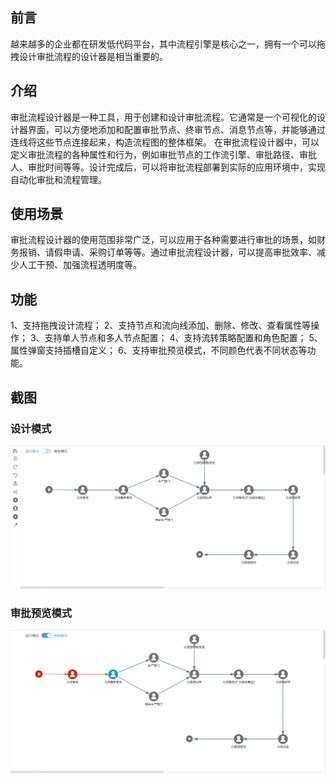 ## 前言
越来越多的企业都在研发低代码平台，其中流程引擎是核心之一，拥有一个可以拖拽设计审批流程的设计器是相当重要的。

## 介绍
审批流程设计器是一种工具，用于创建和设计审批流程。它通常是一个可视化的设计器界面，可以方便地添加和配置审批节点、终审节点、消息节点等，并能够通过连线将这些节点连接起来，构造流程图的整体框架。
在审批流程设计器中，可以定义审批流程的各种属性和行为，例如审批节点的工作流引擎、审批路径、审批人、审批时间等等。设计完成后，可以将审批流程部署到实际的应用环境中，实现自动化审批和流程管理。

## 使用场景
审批流程设计器的使用范围非常广泛，可以应用于各种需要进行审批的场景，如财务报销、请假申请、采购订单等等。通过审批流程设计器，可以提高审批效率、减少人工干预、加强流程透明度等。

## 功能
1、支持拖拽设计流程；
2、支持节点和流向线添加、删除、修改、查看属性等操作；
3、支持单人节点和多人节点配置；
4、支持流转策略配置和角色配置；
5、属性弹窗支持插槽自定义；
6、支持审批预览模式，不同颜色代表不同状态等功能。

## 截图
### 设计模式
![输入图片说明](39dbfa7f0ead8236425f2cfc61a5d6c.png)
### 审批预览模式
![输入图片说明](4208656014e640fb4822a53cf9a9546.png)

